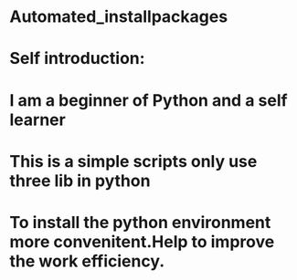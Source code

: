 # Automated_installpackages
# Self introduction:
# I am a beginner of Python and a self learner
# This is a simple scripts only use three lib in python
# To install the python environment more convenitent.Help to improve the work efficiency.
